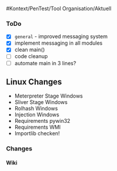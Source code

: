  #Kontext/PenTest/Tool Organisation/Aktuell 

### ToDo

- [x] `general` - improved messaging system
- [x] implement messaging in all modules
- [x] clean main()
- [ ] code cleanup
- [ ] automate main in 3 lines?

## Linux Changes

- Meterpreter Stage Windows
- Sliver Stage Windows
- Rolhash Windows
- Injection Windows
- Requirements pywin32
- Requirements WMI
- Importlib checken!

### Changes



#### Wiki


